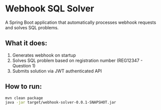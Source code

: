 # Webhook SQL Solver

A Spring Boot application that automatically processes webhook requests and solves SQL problems.

## What it does:
1. Generates webhook on startup
2. Solves SQL problem based on registration number (REG12347 - Question 1)
3. Submits solution via JWT authenticated API

## How to run:
```bash
mvn clean package
java -jar target/webhook-solver-0.0.1-SNAPSHOT.jar
